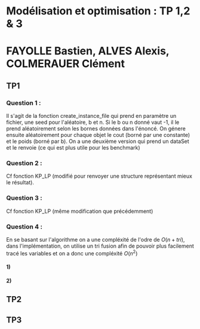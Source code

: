 # Modélisation et optimisation : TP 1,2 & 3
# FAYOLLE Bastien, ALVES Alexis, COLMERAUER Clément

## TP1
### Question 1 :
Il s'agit de la fonction create_instance_file qui prend en paramètre un fichier, une seed pour l'aléatoire, b et n. Si le b ou n donné vaut -1, il le prend aléatoirement selon les bornes données dans l'énoncé. On génere ensuite aléatoirement pour chaque objet le cout (borné par une constante) et le poids (borné par b). On a une deuxième version qui prend un dataSet et le renvoie (ce qui est plus utile pour les benchmark)
### Question 2 :
Cf fonction KP_LP (modifié pour renvoyer une structure représentant mieux le résultat).
### Question 3 :
Cf fonction KP_LP (même modification que précédemment)
### Question 4 :
En se basant sur l'algorithme on a une compléxité de l'odre de $O(n + tri)$, dans l'implémentation, on utilise un tri fusion afin de pouvoir plus facilement tracé les variables et on a donc une compléxité $O(n^2)$
#### 1)

#### 2)
## TP2

## TP3
